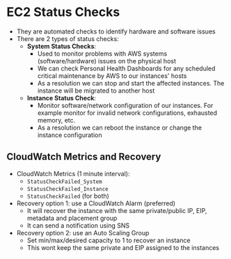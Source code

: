 # EC2 Status Checks

- They are automated checks to identify hardware and software issues
- There are 2 types of status checks:
    - **System Status Checks**:
        - Used to monitor problems with AWS systems (software/hardware) issues on the physical host
        - We can check Personal Health Dashboards for any scheduled critical maintenance by AWS to our instances' hosts
        - As a resolution we can stop and start the affected instances. The instance will be migrated to another host
    - **Instance Status Check**:
        - Monitor software/network configuration of our instances. For example monitor for invalid network configurations, exhausted memory, etc.
        - As a resolution we can reboot the instance or change the instance configuration

## CloudWatch Metrics and Recovery

- CloudWatch Metrics (1 minute interval):
    - `StatusCheckFailed_System`
    - `StatusCheckFailed_Instance`
    - `StatusCheckFailed` (for both)
- Recovery option 1: use a CloudWatch Alarm (preferred)
    - It will recover the instance with the same private/public IP, EIP, metadata and placement group
    - It can send a notification using SNS
- Recovery option 2: use an Auto Scaling Group
    - Set min/max/desired capacity to 1 to recover an instance
    - This wont keep the same private and EIP assigned to the instances
